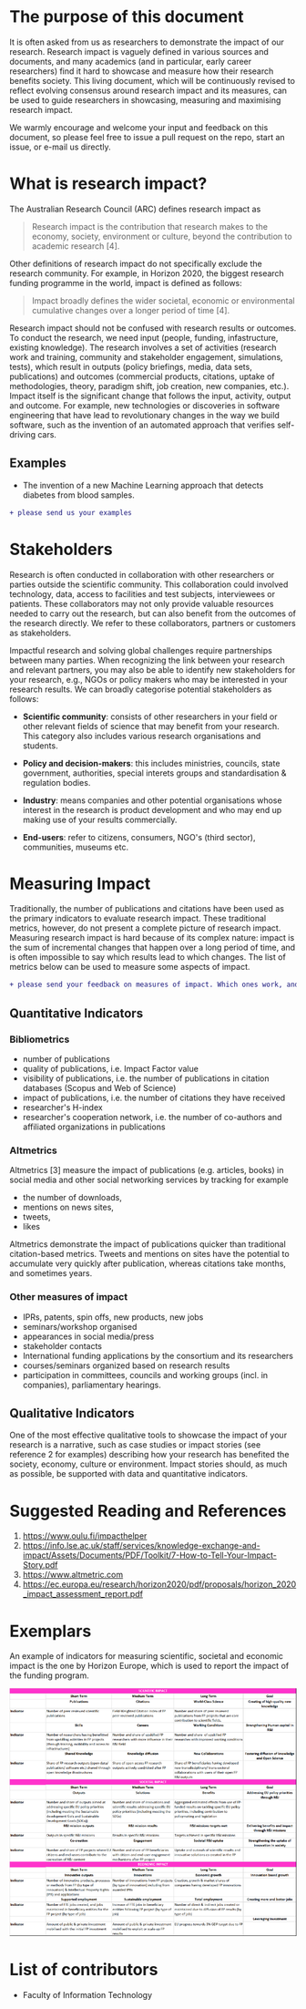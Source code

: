 
# The purpose of this document

It is often asked from us as researchers to demonstrate the impact of our research. Research impact is vaguely defined in various sources and documents, and many academics (and in particular, early career researchers) find it hard to showcase and measure how their research benefits society. This living document, which will be continuously revised to reflect evolving consensus around research impact and its measures, can be used to guide researchers in showcasing, measuring and maximising research impact.

We warmly encourage and welcome your input and feedback on this document, so please feel free to issue a pull request on the repo, start an issue, or e-mail us directly.

# What is research impact?

The Australian Research Council (ARC) defines research impact as 
> Research impact is the contribution that research makes to the economy, society, environment or culture, beyond the contribution to academic research [4]. 

Other definitions of research impact do not specifically exclude the research community. For example, in Horizon 2020, the biggest research funding programme in the world, impact is defined as follows: 

> Impact broadly defines the wider societal, economic or environmental cumulative changes over a longer period of time [4]. 

Research impact should not be confused with research results or outcomes. To conduct the research, we need input (people, funding, infastructure, existing knowledge). The research involves a set of activities (research work and training, community and stakeholder engagement, simulations, tests), which result in outputs (policy briefings, media, data sets, publications) and outcomes (commercial products, citations, uptake of methodologies, theory, paradigm shift, job creation, new companies, etc.). Impact itself is the significant change that follows the input, activity, output and outcome. For example, new technologies or discoveries in software engineering that have lead to revolutionary changes in the way we build software, such as the invention of an automated approach that verifies self-driving cars. 

## Examples

- The invention of a new Machine Learning approach that detects diabetes from blood samples.
```diff 
+ please send us your examples
```


# Stakeholders

Research is often conducted in collaboration with other researchers or parties outside the scientific community. This collaboration could involved technology, data, access to facilities and test subjects, interviewees or patients. These collaborators may not only provide valuable resources needed to carry out the research, but can also benefit from the outcomes of the research directly. We refer to these collaborators, partners or customers as stakeholders.  

Impactful research and solving global challenges require partnerships between many parties. When recognizing the link between your research and relevant partners, you may also be able to identify new stakeholders for your research, e.g., NGOs or policy makers who may be interested in your research results. We can broadly categorise potential stakeholders as follows:

- **Scientific community**: consists of other researchers in your field or other relevant fields of science that may benefit from your research. This category also includes various research organisations and students. 

- **Policy and decision-makers**: this includes ministries, councils, state government, authorities, special interets groups and standardisation & regulation bodies. 

- **Industry**: means companies and other potential organisations whose interest in the research is product development and who may end up making use of your results commercially. 

- **End-users**: refer to citizens, consumers, NGO's (third sector), communities, museums etc. 


# Measuring Impact

Traditionally, the number of publications and citations have been used as the primary indicators to evaluate research impact. These traditional metrics, however, do not present a complete picture of research impact. Measuring research impact is hard because of its complex nature: impact is the sum of incremental changes that happen over a long period of time, and is often impossible to say which results lead to which changes. The list of metrics below can be used to measure some aspects of impact.

```diff 
+ please send your feedback on measures of impact. Which ones work, and for what purpose?
```

## Quantitative Indicators

### Bibliometrics

- number of publications 
- quality of publications, i.e.  Impact Factor value 
- visibility of publications, i.e. the number of publications in citation databases (Scopus and Web of Science) 
- impact of publications, i.e. the number of citations they have received 
- researcher's H-index 
- researcher's cooperation network, i.e. the number of co-authors and affiliated organizations in publications

### Altmetrics

Altmetrics [3] measure the impact of publications (e.g. articles, books) in social media and other social networking services by tracking for example 
- the number of downloads, 
- mentions on news sites, 
- tweets, 
- likes

Altmetrics demonstrate the impact of publications quicker than traditional citation-based metrics. Tweets and mentions on sites have the potential to accumulate very quickly after publication, whereas citations take months, and sometimes years. 

### Other measures of impact

- IPRs, patents, spin offs, new products, new jobs 
- seminars/workshop organised 
- appearances in social media/press 
- stakeholder contacts 
- International funding applications by the consortium and its researchers 
- courses/seminars organized based on research results 
- participation in committees, councils and working groups (incl. in companies), parliamentary hearings.

## Qualitative Indicators

One of the most effective qualitative tools to showcase the impact of your research is a narrative, such as case studies or impact stories (see reference 2 for examples) describing how your research has benefited the society, economy, culture or environment. Impact stories should, as much as possible, be supported with data and quantitative indicators. 

# Suggested Reading and References
 1. https://www.oulu.fi/impacthelper
 2. https://info.lse.ac.uk/staff/services/knowledge-exchange-and-impact/Assets/Documents/PDF/Toolkit/7-How-to-Tell-Your-Impact-Story.pdf
 3. https://www.altmetric.com
 4. https://ec.europa.eu/research/horizon2020/pdf/proposals/horizon_2020_impact_assessment_report.pdf
 
 
 # Exemplars
 
 An example of indicators for measuring scientific, societal and economic impact is the one by Horizon Europe, which is used to report the impact of the funding program.
 
 ![alt text](https://github.com/aaleti/ResearchImpact/blob/main/HEU%20indicators_0.png?raw=true)
 
 # List of contributors
 - Faculty of Information Technology
 
